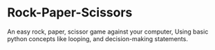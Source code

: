 # Rock-Paper-Scissors
An easy rock, paper, scissor game against your computer,
Using basic python concepts like looping, and decision-making statements. 
